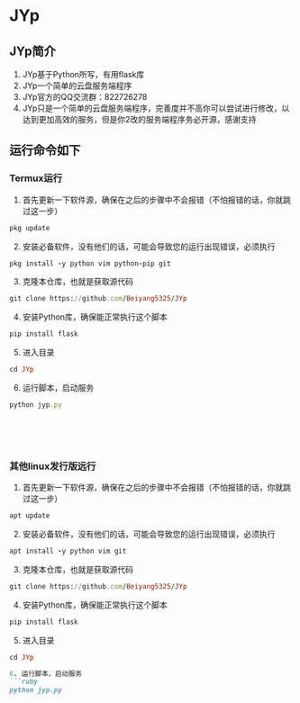 # JYp
## JYp简介
1. JYp基于Python所写，有用flask库
2. JYp一个简单的云盘服务端程序
3. JYp官方的QQ交流群：822726278
4. JYp只是一个简单的云盘服务端程序，完善度并不高你可以尝试进行修改，以达到更加高效的服务，但是你2改的服务端程序务必开源，感谢支持

## 运行命令如下

### Termux运行
1. 首先更新一下软件源，确保在之后的步骤中不会报错（不怕报错的话，你就跳过这一步）
```ruby
pkg update
```

2. 安装必备软件，没有他们的话，可能会导致您的运行出现错误，必须执行
```ruby
pkg install -y python vim python-pip git
```

3. 克隆本仓库，也就是获取源代码
```ruby
git clone https://github.com/Beiyang5325/JYp
```

4. 安装Python库，确保能正常执行这个脚本
```ruby
pip install flask
```

5. 进入目录
```ruby
cd JYp
```

6. 运行脚本，启动服务
```ruby
python jyp.py
```

<br><br><br>


### 其他linux发行版远行
1. 首先更新一下软件源，确保在之后的步骤中不会报错（不怕报错的话，你就跳过这一步）
```ruby
apt update
```

2. 安装必备软件，没有他们的话，可能会导致您的运行出现错误，必须执行
```ruby
apt install -y python vim git
```

3. 克隆本仓库，也就是获取源代码
```ruby
git clone https://github.com/Beiyang5325/JYp
```

4. 安装Python库，确保能正常执行这个脚本
```ruby
pip install flask
```

5. 进入目录
```ruby
cd JYp

6. 运行脚本，启动服务
```ruby
python jyp.py
```
